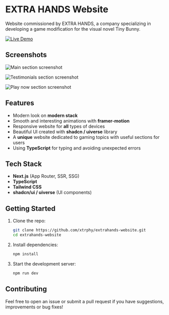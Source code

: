 # EXTRA HANDS Website

Website commissioned by EXTRA HANDS, a company specializing in developing a game modification for the visual novel Tiny Bunny.

[![Live Demo](https://img.shields.io/badge/Live-Demo-brightgreen?style=for-the-badge&logo=netlify)](https://extrahands-website.vercel.app/)

## Screenshots

![Main section screenshot](https://github.com/user-attachments/assets/6a86ad35-15a5-44b2-86bc-c47666634836)

![Testimonials section screenshot](https://github.com/user-attachments/assets/33e0a67c-b522-4e4b-a175-d85c0bf25c0e)

![Play now section screenshot](https://github.com/user-attachments/assets/9f3ba358-39fa-4da5-a2f3-9b34221986cc)


## Features

- Modern look on **modern stack**
- Smooth and interesting animations with **framer-motion**
- Responsive website for **all** types of devices
- Beautiful UI created with **shadcn / uiverse** library
- A **unique** website dedicated to gaming topics with useful sections for users
- Using **TypeScript** for typing and avoiding unexpected errors


## Tech Stack

- **Next.js** (App Router, SSR, SSG)
- **TypeScript**
- **Tailwind CSS**
- **shadcn/ui / uiverse** (UI components)


## Getting Started

1. Clone the repo:
   ```bash
   git clone https://github.com/xtrphy/extrahands-website.git
   cd extrahands-website
   ```

2. Install dependencies:
   ```bash
   npm install
   ```

3. Start the development server:
   ```bash
   npm run dev
   ```

## Contributing

Feel free to open an issue or submit a pull request if you have suggestions, improvements or bug fixes!
